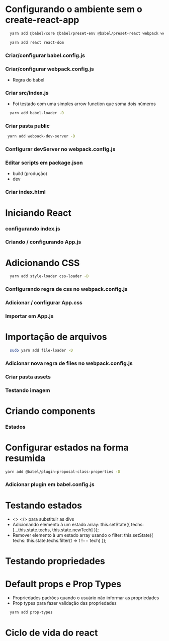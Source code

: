 # Configurando o ambiente sem o create-react-app
```sh
  yarn add @babel/core @babel/preset-env @babel/preset-react webpack webpack-cli -D
```
```sh
  yarn add react react-dom
```
### Criar/configurar babel.config.js
### Criar/configurar webpack.config.js
* Regra do babel
### Criar src/index.js
* Foi testado com uma simples arrow function que soma dois números
```sh
  yarn add babel-loader -D 
```
### Criar pasta public
```sh
 yarn add webpack-dev-server -D
```
### Configurar devServer no webpack.config.js

### Editar scripts em package.json
* build (produção)
* dev

### Criar index.html


# Iniciando React
### configurando index.js
### Criando / configurando App.js

# Adicionando CSS
```sh
  yarn add style-loader css-loader -D
```
### Configurando regra de css no webpack.config.js
### Adicionar / configurar App.css
### Importar em App.js

# Importação de arquivos
```sh
  sudo yarn add file-loader -D
```
### Adicionar nova regra de files no webpack.config.js
### Criar pasta assets
### Testando imagem

# Criando components
### Estados

# Configurar estados na forma resumida
```sh
yarn add @babel/plugin-proposal-class-properties -D
```
### Adicionar plugin em babel.config.js
# Testando estados
* <> </> para substituir as divs
* Adicionando elemento à um estado array: this.setState({ techs: [...this.state.techs, this.state.newTech] });
* Remover elemento à um estado array usando o filter: this.setState({ techs: this.state.techs.filter(t => t !== tech) });
# Testando propriedades
# Default props e Prop Types
* Propriedades padrões quando o usuário não informar as propriedades
* Prop types para fazer validação das propriedades
```sh
  yarn add prop-types
```
# Ciclo de vida do react